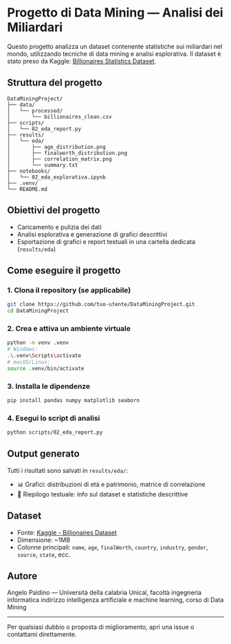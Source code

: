 # Progetto di Data Mining — Analisi dei Miliardari

Questo progetto analizza un dataset contenente statistiche sui miliardari nel mondo, utilizzando tecniche di data mining e analisi esplorativa. Il dataset è stato preso da Kaggle: [Billionaires Statistics Dataset](https://www.kaggle.com/datasets/nelgiriyewithana/billionaires-statistics-dataset).

## Struttura del progetto

```
DataMiningProject/
├── data/
│   └── processed/
│       └── billionaires_clean.csv
├── scripts/
│   └── 02_eda_report.py
├── results/
│   └── eda/
│       ├── age_distribution.png
│       ├── finalworth_distribution.png
│       ├── correlation_matrix.png
│       └── summary.txt
├── notebooks/
│   └── 02_eda_explorativa.ipynb
├── .venv/
└── README.md
```

## Obiettivi del progetto

* Caricamento e pulizia dei dati
* Analisi esplorativa e generazione di grafici descrittivi
* Esportazione di grafici e report testuali in una cartella dedicata (`results/eda`)

## Come eseguire il progetto

### 1. Clona il repository (se applicabile)

```bash
git clone https://github.com/tuo-utente/DataMiningProject.git
cd DataMiningProject
```

### 2. Crea e attiva un ambiente virtuale

```bash
python -m venv .venv
# Windows:
.\.venv\Scripts\activate
# macOS/Linux:
source .venv/bin/activate
```

### 3. Installa le dipendenze

```bash
pip install pandas numpy matplotlib seaborn
```

### 4. Esegui lo script di analisi

```bash
python scripts/02_eda_report.py
```

## Output generato

Tutti i risultati sono salvati in `results/eda/`:

* 📊 Grafici: distribuzioni di età e patrimonio, matrice di correlazione
* 📄 Riepilogo testuale: info sul dataset e statistiche descrittive

## Dataset

* Fonte: [Kaggle - Billionaires Dataset](https://www.kaggle.com/datasets/nelgiriyewithana/billionaires-statistics-dataset)
* Dimensione: \~1MB
* Colonne principali: `name`, `age`, `finalWorth`, `country`, `industry`, `gender`, `source`, `state`, ecc.

## Autore

Angelo Paldino — Università della calabria Unical, facoltà ingegneria informatica indirizzo intelligenza artificiale e machine learning, corso di Data Mining

---

Per qualsiasi dubbio o proposta di miglioramento, apri una issue o contattami direttamente.

